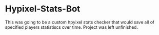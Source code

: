 # Hypixel-Stats-Bot

This was going to be a custom hpyixel stats checker that would save all of specified players statistiscs over time. Project was left unfinished. 
